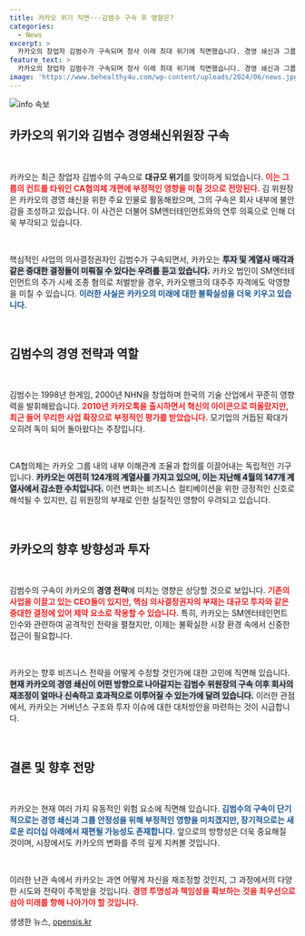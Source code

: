 ```yaml
---
title: 카카오 위기 직면···김범수 구속 후 영향은?
categories:
  - News
excerpt: >
  카카오의 창업자 김범수가 구속되며 창사 이래 최대 위기에 직면했습니다. 경영 쇄신과 그룹 내부 조정을 이끌던 김 위원장의 공백은 대규모 투자와 주요 의사결정에 심각한 영향을 미칠 전망입니다. 카카오의 미래는 어떻게 될까요? 클릭해 보세요!
feature_text: >
  카카오의 창업자 김범수가 구속되며 창사 이래 최대 위기에 직면했습니다. 경영 쇄신과 그룹 내부 조정을 이끌던 김 위원장의 공백은 대규모 투자와 주요 의사결정에 심각한 영향을 미칠 전망입니다. 카카오의 미래는 어떻게 될까요? 클릭해 보세요!
image: 'https://www.behealthy4u.com/wp-content/uploads/2024/06/news.jpg'
---
```


<p><img src="https://www.behealthy4u.com/wp-content/uploads/2024/06/news.jpg" alt="info 속보" /></p>

<h2 data-ke-size="size26">카카오의 위기와 김범수 경영쇄신위원장 구속</h2>

<p data-ke-size="size16">&nbsp;</p>

<p>카카오는 최근 창업자 김범수의 구속으로 <strong>대규모 위기</strong>를 맞이하게 되었습니다. <b><span style="color: #ee2323;">이는 그룹의 컨트롤 타워인 CA협의체 개편에 부정적인 영향을 미칠 것으로 전망된다.</span></b> 김 위원장은 카카오의 경영 쇄신을 위한 주요 인물로 활동해왔으며, 그의 구속은 회사 내부에 불안감을 조성하고 있습니다. 이 사건은 더불어 SM엔터테인먼트와의 연루 의혹으로 인해 더욱 부각되고 있습니다.</p>

<p data-ke-size="size16">&nbsp;</p>

<p>핵심적인 사업의 의사결정권자인 김범수가 구속되면서, 카카오는 <b><span style="background-color: #21538527;">투자 및 계열사 매각과 같은 중대한 결정들이 미뤄질 수 있다는 우려를 듣고 있습니다.</span></b> 카카오 법인이 SM엔터테인먼트의 주가 시세 조종 혐의로 처벌받을 경우, 카카오뱅크의 대주주 자격에도 악영향을 미칠 수 있습니다. <b><span style="color: #1a5490;">이러한 사실은 카카오의 미래에 대한 불확실성을 더욱 키우고 있습니다.</span></b></p>

<p data-ke-size="size16">&nbsp;</p>

<h2 data-ke-size="size26">김범수의 경영 전략과 역할</h2>

<p data-ke-size="size16">&nbsp;</p>

<p>김범수는 1998년 한게임, 2000년 NHN을 창업하며 한국의 기술 산업에서 꾸준히 영향력을 발휘해왔습니다. <b><span style="color: #ee2323;">2010년 카카오톡을 출시하면서 혁신의 아이콘으로 떠올랐지만, 최근 들어 무리한 사업 확장으로 부정적인 평가를 받았습니다.</span></b> 모기업의 거듭된 확대가 오히려 독이 되어 돌아왔다는 주장입니다.</p>

<p data-ke-size="size16">&nbsp;</p>

<p>CA협의체는 카카오 그룹 내의 내부 이해관계 조율과 합의를 이끌어내는 독립적인 기구입니다. <b><span style="background-color: #21538527;">카카오는 여전히 124개의 계열사를 가지고 있으며, 이는 지난해 4월의 147개 계열사에서 감소한 수치입니다.</span></b> 이런 변화는 비즈니스 컬티베이션을 위한 긍정적인 신호로 해석될 수 있지만, 김 위원장의 부재로 인한 실질적인 영향이 우려되고 있습니다.</p>

<p data-ke-size="size16">&nbsp;</p>

<h2 data-ke-size="size26">카카오의 향후 방향성과 투자</h2>

<p data-ke-size="size16">&nbsp;</p>

<p>김범수의 구속이 카카오의 <strong>경영 전략</strong>에 미치는 영향은 상당할 것으로 보입니다. <b><span style="color: #ee2323;">기존의 사업을 이끌고 있는 CEO들이 있지만, 핵심 의사결정권자의 부재는 대규모 투자와 같은 중대한 결정에 있어 제약 요소로 작용할 수 있습니다.</span></b> 특히, 카카오는 SM엔터테인먼트 인수와 관련하여 공격적인 전략을 펼쳤지만, 이제는 불확실한 시장 환경 속에서 신중한 접근이 필요합니다.</p>

<p data-ke-size="size16">&nbsp;</p>

<p>카카오는 향후 비즈니스 전략을 어떻게 수정할 것인가에 대한 고민에 직면해 있습니다. <b><span style="background-color: #21538527;">현재 카카오의 경영 쇄신이 어떤 방향으로 나아갈지는 김범수 위원장의 구속 이후 회사의 재조정이 얼마나 신속하고 효과적으로 이루어질 수 있는가에 달려 있습니다.</span></b> 이러한 관점에서, 카카오는 거버넌스 구조와 투자 이슈에 대한 대처방안을 마련하는 것이 시급합니다.</p>

<p data-ke-size="size16">&nbsp;</p>

<h2 data-ke-size="size26">결론 및 향후 전망</h2>

<p data-ke-size="size16">&nbsp;</p>

<p>카카오는 현재 여러 가지 유동적인 위험 요소에 직면해 있습니다. <b><span style="color: #1a5490;">김범수의 구속이 단기적으로는 경영 쇄신과 그룹 안정성을 위해 부정적인 영향을 미치겠지만, 장기적으로는 새로운 리더십 아래에서 재편될 가능성도 존재합니다.</span></b> 앞으로의 방향성은 더욱 중요해질 것이며, 시장에서도 카카오의 변화를 주의 깊게 지켜볼 것입니다.</p>

<p data-ke-size="size16">&nbsp;</p>

<p>이러한 난관 속에서 카카오는 과연 어떻게 자신을 재조정할 것인지, 그 과정에서의 다양한 시도와 전략이 주목받을 것입니다. <b><span style="color: #ee2323;">경영 투명성과 책임성을 확보하는 것을 최우선으로 삼아 미래를 향해 나아가야 할 것입니다.</span></b></p>
생생한 뉴스, <a href="https://opensis.kr" rel="dofollow">opensis.kr</a>


